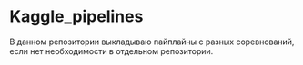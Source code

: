 # Kaggle_pipelines

В данном репозитории выкладываю пайплайны с разных соревнований, если нет необходимости в отдельном репозитории.
